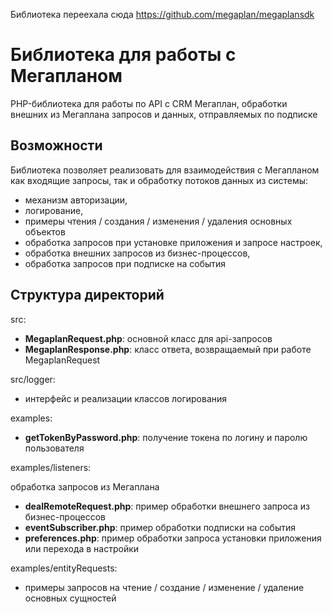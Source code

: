 Библиотека переехала сюда https://github.com/megaplan/megaplansdk

Библиотека для работы с Мегапланом
====================

PHP-библиотека для работы по API с CRM Мегаплан, обработки внешних из Мегаплана запросов и данных, отправляемых по подписке

Возможности
-------------------
Библиотека позволяет реализовать для взаимодействия с Мегапланом как входящие запросы, так и обработку потоков данных из системы:

- механизм авторизации,
- логирование,
- примеры чтения / создания / изменения / удаления основных объектов 
- обработка запросов при установке приложения и запросе настроек,
- обработка внешних запросов из бизнес-процессов,
- обработка запросов при подписке на события

Структура директорий
-------------------
src:
- **MegaplanRequest.php**: основной класс для api-запросов
- **MegaplanResponse.php**: класс ответа, возвращаемый при работе MegaplanRequest

src/logger: 

* интерфейс и реализации классов логирования

examples:
- **getTokenByPassword.php**: получение токена по логину и паролю пользователя

examples/listeners:

обработка запросов из Мегаплана

- **dealRemoteRequest.php**: пример обработки внешнего запроса из бизнес-процессов
- **eventSubscriber.php**: пример обработки подписки на события
- **preferences.php**: пример обработки запроса установки приложения или перехода в настройки

examples/entityRequests:

* примеры запросов на чтение / создание / изменение / удаление основных сущностей
